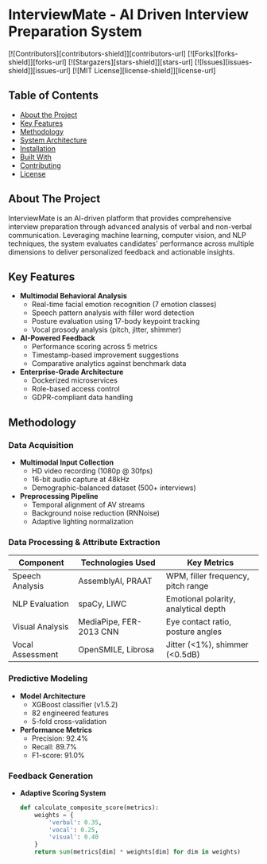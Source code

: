 # InterviewMate - AI Driven Interview Preparation System

<!-- PROJECT SHIELDS -->

[![Contributors][contributors-shield]][contributors-url]
[![Forks][forks-shield]][forks-url]
[![Stargazers][stars-shield]][stars-url]
[![Issues][issues-shield]][issues-url]
[![MIT License][license-shield]][license-url]

## Table of Contents

- [About the Project](#about-the-project)
- [Key Features](#key-features)
- [Methodology](#methodology)
- [System Architecture](#system-architecture)
- [Installation](#installation)
- [Built With](#built-with)
- [Contributing](#contributing)
- [License](#license)

## About The Project

InterviewMate is an AI-driven platform that provides comprehensive interview preparation through advanced analysis of verbal and non-verbal communication. Leveraging machine learning, computer vision, and NLP techniques, the system evaluates candidates' performance across multiple dimensions to deliver personalized feedback and actionable insights.

## Key Features

- **Multimodal Behavioral Analysis**
  - Real-time facial emotion recognition (7 emotion classes)
  - Speech pattern analysis with filler word detection
  - Posture evaluation using 17-body keypoint tracking
  - Vocal prosody analysis (pitch, jitter, shimmer)
- **AI-Powered Feedback**
  - Performance scoring across 5 metrics
  - Timestamp-based improvement suggestions
  - Comparative analytics against benchmark data
- **Enterprise-Grade Architecture**
  - Dockerized microservices
  - Role-based access control
  - GDPR-compliant data handling

## Methodology

### Data Acquisition

- **Multimodal Input Collection**
  - HD video recording (1080p @ 30fps)
  - 16-bit audio capture at 48kHz
  - Demographic-balanced dataset (500+ interviews)
- **Preprocessing Pipeline**
  - Temporal alignment of AV streams
  - Background noise reduction (RNNoise)
  - Adaptive lighting normalization

### Data Processing & Attribute Extraction

| Component        | Technologies Used       | Key Metrics                          |
| ---------------- | ----------------------- | ------------------------------------ |
| Speech Analysis  | AssemblyAI, PRAAT       | WPM, filler frequency, pitch range   |
| NLP Evaluation   | spaCy, LIWC             | Emotional polarity, analytical depth |
| Visual Analysis  | MediaPipe, FER-2013 CNN | Eye contact ratio, posture angles    |
| Vocal Assessment | OpenSMILE, Librosa      | Jitter (<1%), shimmer (<0.5dB)       |

### Predictive Modeling

- **Model Architecture**
  - XGBoost classifier (v1.5.2)
  - 82 engineered features
  - 5-fold cross-validation
- **Performance Metrics**
  - Precision: 92.4%
  - Recall: 89.7%
  - F1-score: 91.0%

### Feedback Generation

- **Adaptive Scoring System**

  ```python
  def calculate_composite_score(metrics):
      weights = {
          'verbal': 0.35,
          'vocal': 0.25,
          'visual': 0.40
      }
      return sum(metrics[dim] * weights[dim] for dim in weights)
